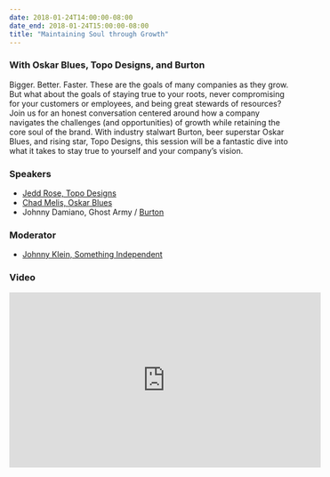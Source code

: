 ```yaml
---
date: 2018-01-24T14:00:00-08:00
date_end: 2018-01-24T15:00:00-08:00
title: "Maintaining Soul through Growth"
---
```


### With Oskar Blues, Topo Designs, and Burton

Bigger. Better. Faster. These are the goals of many companies as they grow. But what about the goals of staying true to your roots, never compromising for your customers or employees, and being great stewards of resources?  Join us for an honest conversation centered around how a company navigates the challenges (and opportunities) of growth while retaining the core soul of the brand. With industry stalwart Burton, beer superstar Oskar Blues, and rising star, Topo Designs, this session will be a fantastic dive into what it takes to stay true to yourself and your company’s vision.

### Speakers
- [Jedd Rose, Topo Designs](https://topodesigns.com/)
- [Chad Melis, Oskar Blues](https://www.oskarblues.com/)
- Johnny Damiano, Ghost Army / [Burton](https://www.burton.com/)

### Moderator
- [Johnny Klein, Something Independent](http://www.somethingindependent.com/)

### Video
<iframe src="https://www.facebook.com/plugins/video.php?href=https%3A%2F%2Fwww.facebook.com%2FSomethingIndependent%2Fvideos%2F1585875084783187%2F&show_text=0&width=560" width="560" height="315" style="border:none;overflow:hidden" scrolling="no" frameborder="0" allowTransparency="true" allowFullScreen="true"></iframe>
